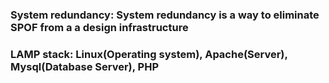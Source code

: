 ### System redundancy: System redundancy is a way to eliminate SPOF from a a design infrastructure

### LAMP stack: Linux(Operating system), Apache(Server), Mysql(Database Server), PHP
